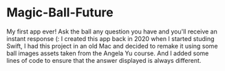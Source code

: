 # Magic-Ball-Future
My first app ever! Ask the ball any question you have and you'll receive an instant response (:
I created this app back in 2020 when I started studing Swift, I had this project in an old Mac and decided to remake it using some ball images assets taken from the Angela Yu course. And I added some lines of code to ensure that the answer displayed is always different. 
